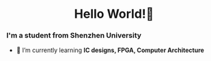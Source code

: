 <h1 align="center">Hello World!👋</h1>
<h3>I'm a student from Shenzhen University</h3>

- 🌱 I’m currently learning **IC designs, FPGA, Computer Architecture**

